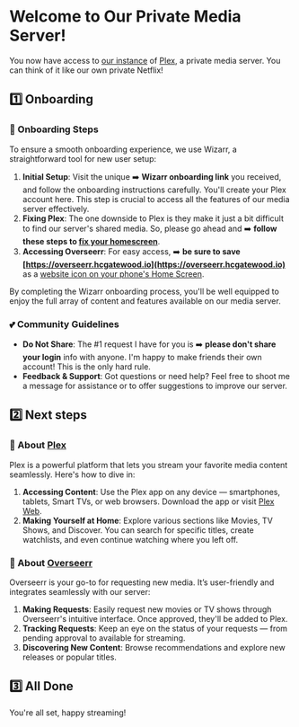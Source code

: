 # Welcome to Our Private Media Server!

You now have access to [our instance](https://plex.hcgatewood.io) of [Plex](https://www.plex.tv/), a private media server. You can think of it like our own private Netflix!

## 1️⃣ Onboarding

### 🌟 Onboarding Steps

To ensure a smooth onboarding experience, we use Wizarr, a straightforward tool for new user setup:

1. **Initial Setup**: Visit the unique ➡️ **Wizarr onboarding link** you received, and follow the onboarding instructions carefully. You'll create your Plex account here. This step is crucial to access all the features of our media server effectively.
1. **Fixing Plex**: The one downside to Plex is they make it just a bit difficult to find our server's shared media. So, please go ahead and ➡️ **follow these steps to [fix your homescreen](/plex-homescreen)**.
1. **Accessing Overseerr**: For easy access, ➡️ **be sure to save [https://overseerr.hcgatewood.io](https://overseerr.hcgatewood.io)** as a [website icon on your phone's Home Screen](https://support.apple.com/guide/iphone/bookmark-favorite-webpages-iph42ab2f3a7/ios#:~:text=Add%20a%20website%20icon%20to%20your%20Home%20Screen).

By completing the Wizarr onboarding process, you'll be well equipped to enjoy the full array of content and features available on our media server.

### 💕 Community Guidelines

- **Do Not Share**: The #1 request I have for you is ➡️ **please don't share your login** info with anyone. I'm happy to make friends their own account! This is the only hard rule.
- **Feedback & Support**: Got questions or need help? Feel free to shoot me a message for assistance or to offer suggestions to improve our server.

## 2️⃣ Next steps

### 🍿 About [Plex](https://plex.hcgatewood.io)

Plex is a powerful platform that lets you stream your favorite media content seamlessly. Here's how to dive in:

1. **Accessing Content**: Use the Plex app on any device — smartphones, tablets, Smart TVs, or web browsers. Download the app or visit [Plex Web](https://app.plex.tv/desktop).
1. **Making Yourself at Home**: Explore various sections like Movies, TV Shows, and Discover. You can search for specific titles, create watchlists, and even continue watching where you left off.

### 🦄 About [Overseerr](https://overseerr.hcgatewood.io)

Overseerr is your go-to for requesting new media. It’s user-friendly and integrates seamlessly with our server:

1. **Making Requests**: Easily request new movies or TV shows through Overseerr's intuitive interface. Once approved, they'll be added to Plex.
1. **Tracking Requests**: Keep an eye on the status of your requests — from pending approval to available for streaming.
1. **Discovering New Content**: Browse recommendations and explore new releases or popular titles.

## 3️⃣ All Done

You're all set, happy streaming!
